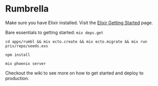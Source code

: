 # Rumbrella

Make sure you have Elixir installed. Visit the [Elixir Getting Started](https://elixir-lang.org/install.html) page.

Bare essentials to getting started:
`mix deps.get`

`cd apps/rumbl && mix ecto.create && mix ecto.migrate && mix run priv/repo/seeds.exs`

`npm install`

`mix phoenix server`

Checkout the wiki to see more on how to get started and deploy to production.

